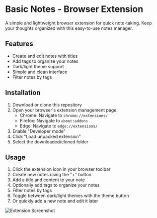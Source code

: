# Basic Notes - Browser Extension

A simple and lightweight browser extension for quick note-taking. Keep your thoughts organized with this easy-to-use notes manager.

## Features

- Create and edit notes with titles
- Add tags to organize your notes
- Dark/light theme support
- Simple and clean interface
- Filter notes by tags

## Installation

1. Download or clone this repository
2. Open your browser's extension management page:
   - Chrome: Navigate to `chrome://extensions/`
   - Firefox: Navigate to `about:addons`
   - Edge: Navigate to `edge://extensions/`
3. Enable "Developer mode"
4. Click "Load unpacked extension"
5. Select the downloaded/cloned folder

## Usage

1. Click the extension icon in your browser toolbar
2. Create new notes using the "+" button
3. Add a title and content to your note
4. Optionally add tags to organize your notes
5. Filter notes by tags
6. Toggle between dark/light themes with the theme button
7. Or quickly add a new note and edit it later

![Extension Screenshot](https://github.com/doganfurkan/basic-notes/assets/33427049/59afe8fa-59a1-4448-93bb-e01da8a398f3)
